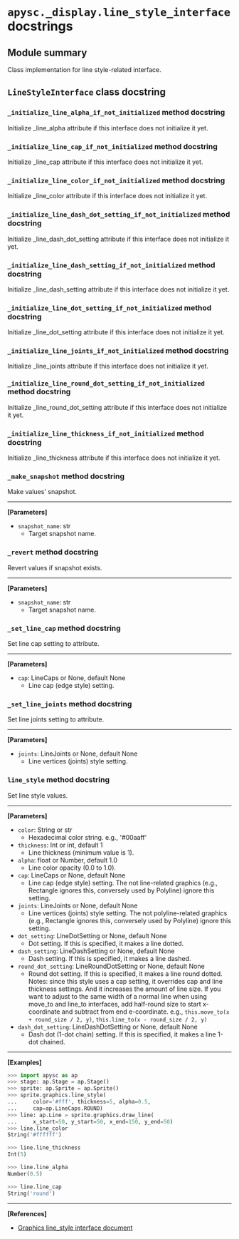 # `apysc._display.line_style_interface` docstrings

## Module summary

Class implementation for line style-related interface.

## `LineStyleInterface` class docstring

### `_initialize_line_alpha_if_not_initialized` method docstring

Initialize _line_alpha attribute if this interface does not initialize it yet.

### `_initialize_line_cap_if_not_initialized` method docstring

Initialize _line_cap attribute if this interface does not initialize it yet.

### `_initialize_line_color_if_not_initialized` method docstring

Initialize _line_color attribute if this interface does not initialize it yet.

### `_initialize_line_dash_dot_setting_if_not_initialized` method docstring

Initialize _line_dash_dot_setting attribute if this interface does not initialize it yet.

### `_initialize_line_dash_setting_if_not_initialized` method docstring

Initialize _line_dash_setting attribute if this interface does not initialize it yet.

### `_initialize_line_dot_setting_if_not_initialized` method docstring

Initialize _line_dot_setting attribute if this interface does not initialize it yet.

### `_initialize_line_joints_if_not_initialized` method docstring

Initialize _line_joints attribute if this interface does not initialize it yet.

### `_initialize_line_round_dot_setting_if_not_initialized` method docstring

Initialize _line_round_dot_setting attribute if this interface does not initialize it yet.

### `_initialize_line_thickness_if_not_initialized` method docstring

Initialize _line_thickness attribute if this interface does not initialize it yet.

### `_make_snapshot` method docstring

Make values' snapshot.<hr>

**[Parameters]**

- `snapshot_name`: str
  - Target snapshot name.

### `_revert` method docstring

Revert values if snapshot exists.<hr>

**[Parameters]**

- `snapshot_name`: str
  - Target snapshot name.

### `_set_line_cap` method docstring

Set line cap setting to attribute.<hr>

**[Parameters]**

- `cap`: LineCaps or None, default None
  - Line cap (edge style) setting.

### `_set_line_joints` method docstring

Set line joints setting to attribute.<hr>

**[Parameters]**

- `joints`: LineJoints or None, default None
  - Line vertices (joints) style setting.

### `line_style` method docstring

Set line style values.<hr>

**[Parameters]**

- `color`: String or str
  - Hexadecimal color string. e.g., '#00aaff'
- `thickness`: Int or int, default 1
  - Line thickness (minimum value is 1).
- `alpha`: float or Number, default 1.0
  - Line color opacity (0.0 to 1.0).
- `cap`: LineCaps or None, default None
  - Line cap (edge style) setting. The not line-related graphics (e.g., Rectangle ignores this, conversely used by Polyline) ignore this setting.
- `joints`: LineJoints or None, default None
  - Line vertices (joints) style setting. The not polyline-related graphics (e.g., Rectangle ignores this, conversely used by Polyline) ignore this setting.
- `dot_setting`: LineDotSetting or None, default None
  - Dot setting. If this is specified, it makes a line dotted.
- `dash_setting`: LineDashSetting or None, default None
  - Dash setting. If this is specified, it makes a line dashed.
- `round_dot_setting`: LineRoundDotSetting or None, default None
  - Round dot setting. If this is specified, it makes a line round dotted. Notes: since this style uses a cap setting, it overrides cap and line thickness settings. And it increases the amount of line size. If you want to adjust to the same width of a normal line when using move_to and line_to interfaces, add half-round size to start x-coordinate and subtract from end e-coordinate. e.g., `this.move_to(x + round_size / 2, y)`, `this.line_to(x - round_size / 2, y)`
- `dash_dot_setting`: LineDashDotSetting or None, default None
  - Dash dot (1-dot chain) setting. If this is specified, it makes a line 1-dot chained.

<hr>

**[Examples]**

```py
>>> import apysc as ap
>>> stage: ap.Stage = ap.Stage()
>>> sprite: ap.Sprite = ap.Sprite()
>>> sprite.graphics.line_style(
...     color='#fff', thickness=5, alpha=0.5,
...     cap=ap.LineCaps.ROUND)
>>> line: ap.Line = sprite.graphics.draw_line(
...     x_start=50, y_start=50, x_end=150, y_end=50)
>>> line.line_color
String('#ffffff')

>>> line.line_thickness
Int(5)

>>> line.line_alpha
Number(0.5)

>>> line.line_cap
String('round')
```

<hr>

**[References]**

- [Graphics line_style interface document](https://simon-ritchie.github.io/apysc/graphics_line_style.html)